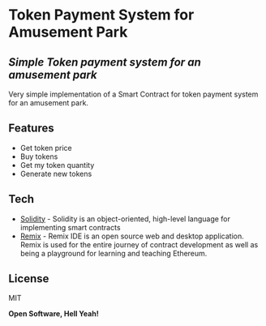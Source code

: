 # Token Payment System for Amusement Park 
## _Simple Token payment system for an amusement park_

Very simple implementation of a Smart Contract for token payment system for an amusement park.

## Features

- Get token price
- Buy tokens
- Get my token quantity
- Generate new tokens

## Tech

- [Solidity](https://docs.soliditylang.org/en/v0.8.7/) - Solidity is an object-oriented, high-level language for implementing smart contracts
- [Remix](https://remix.ethereum.org/) - Remix IDE is an open source web and desktop application. Remix is used for the entire journey of contract development as well as being a playground for learning and teaching Ethereum.


## License

MIT

**Open Software, Hell Yeah!**